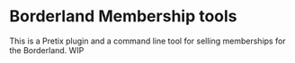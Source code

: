 # Borderland Membership tools

This is a Pretix plugin and a command line tool for selling memberships for the
Borderland. WIP

